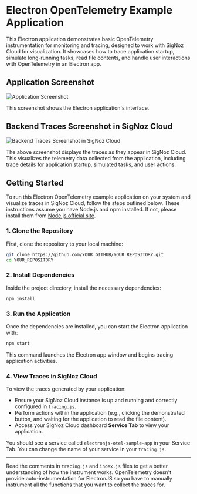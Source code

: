 # Electron OpenTelemetry Example Application

This Electron application demonstrates basic OpenTelemetry instrumentation for monitoring and tracing, designed to work with SigNoz Cloud for visualization. It showcases how to trace application startup, simulate long-running tasks, read file contents, and handle user interactions with OpenTelemetry in an Electron app.

## Application Screenshot

![Application Screenshot](PATH_TO_YOUR_APPLICATION_SCREENSHOT)

This screenshot shows the Electron application's interface.

## Backend Traces Screenshot in SigNoz Cloud

![Backend Traces Screenshot in SigNoz Cloud](PATH_TO_YOUR_BACKEND_TRACES_SCREENSHOT)

The above screenshot displays the traces as they appear in SigNoz Cloud. This visualizes the telemetry data collected from the application, including trace details for application startup, simulated tasks, and user actions.

## Getting Started

To run this Electron OpenTelemetry example application on your system and visualize traces in SigNoz Cloud, follow the steps outlined below. These instructions assume you have Node.js and npm installed. If not, please install them from [Node.js official site](https://nodejs.org/).

### 1. Clone the Repository

First, clone the repository to your local machine:

```bash
git clone https://github.com/YOUR_GITHUB/YOUR_REPOSITORY.git
cd YOUR_REPOSITORY
```

### 2. Install Dependencies

Inside the project directory, install the necessary dependencies:

```bash
npm install
```

### 3. Run the Application

Once the dependencies are installed, you can start the Electron application with:

```bash
npm start
```

This command launches the Electron app window and begins tracing application activities.

### 4. View Traces in SigNoz Cloud
To view the traces generated by your application:

- Ensure your SigNoz Cloud instance is up and running and correctly configured in `tracing.js`.
- Perform actions within the application (e.g., clicking the demonstrated button, and waiting for the application to read the file content).
- Access your SigNoz Cloud dashboard **Service Tab** to view your application.

You should see a service called `electronjs-otel-sample-app` in your Service Tab. You can change the name of your service in your `tracing.js`.

--------------------------------

Read the comments in `tracing.js` and `index.js` files to get a better understanding of how the instrument works. OpenTelemetry doesn't provide auto-instrumentation for ElectronJS so you have to manually instrument all the functions that you want to collect the traces for. 